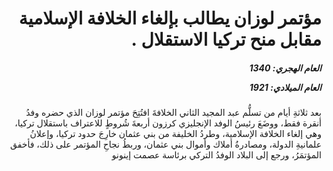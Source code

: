 <h1 dir="rtl">مؤتمر لوزان يطالب بإلغاء الخلافة الإسلامية مقابل منح تركيا الاستقلال .</h1>

<h5 dir="rtl">العام الهجري:  1340

العام الميلادي: 1921

</h5>

<p dir="rtl">بعد ثلاثةِ أيام من تسلُّم عبد المجيد الثاني الخلافةَ افتُتِحَ مؤتمر لوزان الذي حضره وفدُ أنقرة فقط، ووضَعَ رئيسُ الوفد الإنجليزي كرزون أربعةَ شُروطٍ للاعتراف باستقلال تركيا، وهي إلغاء الخلافة الإسلامية، وطردُ الخليفة من بني عثمان خارِجَ حدود تركيا، وإعلانُ علمانيةِ الدولة، ومصادرةُ أملاك وأموال بني عثمان، وربطُ نجاحِ المؤتمر على ذلك، فأخفق المؤتمَرُ، ورجع إلى البلاد الوفدُ التركي برئاسة عصمت إينونو</p></br>
